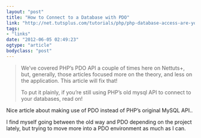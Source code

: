 ```yaml
---
layout: "post"
title: "How to Connect to a Database with PDO"
link: "http://net.tutsplus.com/tutorials/php/php-database-access-are-you-doing-it-correctly/"
tags: 
- "links"
date: "2012-06-05 02:49:23"
ogtype: "article"
bodyclass: "post"
---
```


> We’ve covered PHP’s PDO API a couple of times here on Nettuts+, but, generally, those articles focused more on the theory, and less on the application. This article will fix that!
> 
> To put it plainly, if you’re still using PHP’s old mysql API to connect to your databases, read on!

Nice article about making use of PDO instead of PHP’s original MySQL API..

I find myself going between the old way and PDO depending on the project lately, but trying to move more into a PDO environment as much as I can.